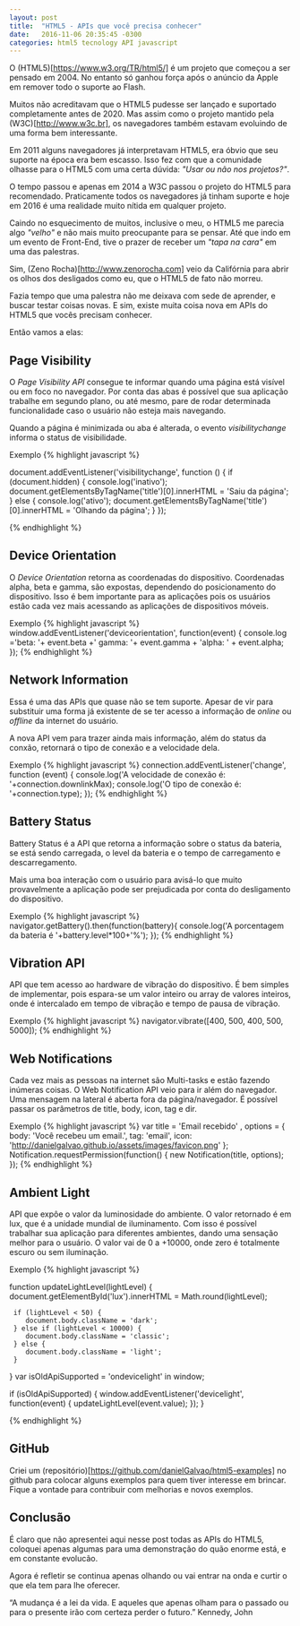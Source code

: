 ```yaml
---
layout: post
title:  "HTML5 - APIs que você precisa conhecer"
date:   2016-11-06 20:35:45 -0300
categories: html5 tecnology API javascript
---
```


O (HTML5)[https://www.w3.org/TR/html5/] é um projeto que começou a ser pensado em 2004. No entanto só ganhou força após o anúncio da Apple em remover todo o suporte ao Flash.

Muitos não acreditavam que o HTML5 pudesse ser lançado e suportado completamente antes de 2020. Mas assim como o projeto mantido pela (W3C)[http://www.w3c.br], os navegadores também estavam evoluindo de uma forma bem interessante.

Em 2011 alguns navegadores já interpretavam HTML5, era óbvio que seu suporte na época era bem escasso. Isso fez com que a comunidade olhasse para o HTML5 com uma certa dúvida: _"Usar ou não nos projetos?"_.

O tempo passou e apenas em 2014 a W3C passou o projeto do HTML5 para recomendado. Praticamente todos os navegadores já tinham suporte e hoje em 2016 é uma realidade muito nítida em qualquer projeto.

Caindo no esquecimento de muitos, inclusive o meu, o HTML5 me parecia algo _"velho"_ e não mais muito preocupante para se pensar. Até que indo em um evento de Front-End, tive o prazer de receber um _"tapa na cara"_ em uma das palestras.

Sim, (Zeno Rocha)[http://www.zenorocha.com] veio da Califórnia para abrir os olhos dos desligados como eu, que o HTML5 de fato não morreu.

Fazia tempo que uma palestra não me deixava com sede de aprender, e buscar testar coisas novas. E sim, existe muita coisa nova em APIs do HTML5 que vocês precisam conhecer.

Então vamos a elas:

## Page Visibility

O _Page Visibility API_ consegue te informar quando uma página está visível ou em foco no navegador. Por conta das abas é possível que sua aplicação trabalhe em segundo plano, ou até mesmo, pare de rodar determinada funcionalidade caso o usuário não esteja mais navegando.

Quando a página é minimizada ou aba é alterada, o evento _visibilitychange_ informa o status de visibilidade.

Exemplo
{% highlight javascript %}

document.addEventListener('visibilitychange', function () {
  if (document.hidden) {
    console.log('inativo');
    document.getElementsByTagName('title')[0].innerHTML = 'Saiu da página';
  } else {
    console.log('ativo');
    document.getElementsByTagName('title')[0].innerHTML = 'Olhando da página';
  }
});

{% endhighlight %}

## Device Orientation

O _Device Orientation_ retorna as coordenadas do dispositivo. Coordenadas alpha, beta e gamma, são expostas, dependendo do posicionamento do dispositivo. Isso é bem importante para as aplicações pois os usuários estão cada vez mais acessando as aplicações de dispositivos móveis.

Exemplo
{% highlight javascript %}
  window.addEventListener('deviceorientation', function(event) {
    console.log ='beta: '+ event.beta +' gamma: '+ event.gamma + 'alpha: ' + event.alpha;
  });
{% endhighlight %}

## Network Information

Essa é uma das APIs que quase não se tem suporte. Apesar de vir para substituir uma forma já existente de se ter acesso a informação de _online_ ou _offline_ da internet do usuário.

A nova API vem para trazer ainda mais informação, além do status da conxão, retornará o tipo de conexão e a velocidade dela.

Exemplo
{% highlight javascript %}
  connection.addEventListener('change', function (event) {
    console.log('A velocidade de conexão é: '+connection.downlinkMax);
    console.log('O tipo de conexão é: '+connection.type);
  });
{% endhighlight %}

## Battery Status

Battery Status é a API que retorna a informação sobre o status da bateria, se está sendo carregada, o level da bateria e o tempo de carregamento e descarregamento.

Mais uma boa interação com o usuário para avisá-lo que muito provavelmente a aplicação pode ser prejudicada por conta do desligamento do dispositivo.

Exemplo
{% highlight javascript %}
  navigator.getBattery().then(function(battery){
    console.log('A porcentagem da bateria é '+battery.level*100+'%');
  });
{% endhighlight %}

## Vibration API

API que tem acesso ao hardware de vibração do dispositivo. É bem simples de implementar, pois espara-se um valor inteiro ou array de valores inteiros, onde é intercalado em tempo de vibração e tempo de pausa de vibração.

Exemplo
{% highlight javascript %}
  navigator.vibrate([400, 500, 400, 500, 5000]);
{% endhighlight %}

## Web Notifications

Cada vez mais as pessoas na internet são Multi-tasks e estão fazendo inúmeras coisas. O Web Notification API veio para ir além do navegador. Uma mensagem na lateral é aberta fora da página/navegador. É possível passar os parâmetros de title, body, icon, tag e dir.

Exemplo
{% highlight javascript %}
  var title = 'Email recebido'
  ,   options = {
      body: 'Você recebeu um email.',
      tag: 'email',
      icon: 'http://danielgalvao.github.io/assets/images/favicon.png'
  };
  Notification.requestPermission(function() {
    new Notification(title, options);
  });
{% endhighlight %}

## Ambient Light

API que expôe o valor da luminosidade do ambiente. O valor retornado é em lux, que é a unidade mundial de iluminamento. Com isso é possível trabalhar sua aplicação para diferentes ambientes, dando uma sensação melhor para o usuário. O valor vai de 0 a +10000, onde zero é totalmente escuro ou sem iluminação.

Exemplo
{% highlight javascript %}

  function updateLightLevel(lightLevel) {
     document.getElementById('lux').innerHTML = Math.round(lightLevel);

     if (lightLevel < 50) {
        document.body.className = 'dark';
     } else if (lightLevel < 10000) {
        document.body.className = 'classic';
     } else {
        document.body.className = 'light';
     }
  }
  var isOldApiSupported = 'ondevicelight' in window;

  if (isOldApiSupported) {
   window.addEventListener('devicelight', function(event) {
      updateLightLevel(event.value);
   });
  }

{% endhighlight %}

## GitHub

Criei um (repositório)[https://github.com/danielGalvao/html5-examples] no github para colocar alguns exemplos para quem tiver interesse em brincar. Fique a vontade para contribuir com melhorias e novos exemplos.

## Conclusão

É claro que não apresentei aqui nesse post todas as APIs do HTML5, coloquei apenas algumas para uma demonstração do quão enorme está, e em constante evolucão.

Agora é refletir se continua apenas olhando ou vai entrar na onda e curtir o que ela tem para lhe oferecer.

“A mudança é a lei da vida. E aqueles que apenas olham para o passado ou para o presente irão com certeza perder o futuro.” Kennedy, John
